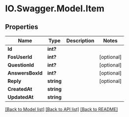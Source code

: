 # IO.Swagger.Model.Item
## Properties

Name | Type | Description | Notes
------------ | ------------- | ------------- | -------------
**Id** | **int?** |  | 
**FosUserId** | **int?** |  | [optional] 
**QuestionId** | **int?** |  | [optional] 
**AnswersBoxId** | **int?** |  | [optional] 
**Reply** | **string** |  | [optional] 
**CreatedAt** | **string** |  | 
**UpdatedAt** | **string** |  | 

[[Back to Model list]](../README.md#documentation-for-models) [[Back to API list]](../README.md#documentation-for-api-endpoints) [[Back to README]](../README.md)

